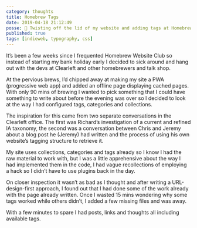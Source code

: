 ```yaml
---
category: thoughts
title: Homebrew Tags
date: 2019-04-18 21:12:49
posse: 🤔 Twisting off the lid of my website and adding tags at Homebrew Website Club @clearleft
published: true
tags: [indieweb, typography, css]
---
```


It’s been a few weeks since I frequented Homebrew Website Club so instead of starting my bank holiday early I decided to sick around and hang out with the devs at Clearleft and other homebrewers and talk shop.

At the pervious brews, I’d chipped away at making my site a PWA (progressive web app) and added an offline page displaying cached pages. With only 90 mins of brewing I wanted to pick something that I could have something to write about before the evening was over so I decided to look at the way I had configured tags, categories and collections.

The inspiration for this came from two separate conversations in the Clearleft office. The first was Richard’s investigation of a current and refined IA taxonomy, the second was a conversation between Chris and Jeremy about a blog post he (Jeremy) had written and the process of using his own website’s tagging structure to retrieve it.

My site uses collections, categories and tags already so I know I had the raw material to work with, but I was a little apprehensive about the way I had implemented them in the code, I had vague recollections of employing a hack so I didn’t have to use plugins back in the day.

On closer inspection it wasn’t as bad as I thought and after writing a URL-design-first approach, I found out that I had done some of the work already with the  page already written. Once I wasted 15 mins wondering why some tags worked while others didn’t, I added a few missing files and was away.

With a few minutes to spare I had posts, links and thoughts all including available tags.
